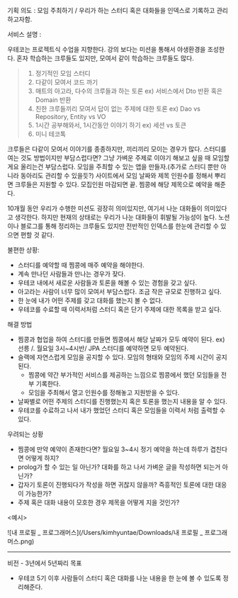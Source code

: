 기획 의도 :  모임 주최하기 / 우리가 하는 스터디 혹은 대화들을 인덱스로 기록하고 관리하고자함.

서비스 설명 :

 우테코는 프로젝트식 수업을 지향한다. 강의 보다는 미션을 통해서 야생환경을 조성한다. 혼자 학습하는 크루들도 있지만, 모여서 같이 학습하는 크루들도 많다.

> 1. 정기적인 모임 스터디
> 2. 다같이 모여서 코드 까기
> 3. 매트의 아고라, 다수의 크루들과 하는 토론 ex) 서비스에서 Dto 반환 혹은 Domain 반환
> 4. 친한 크루들끼리 모여서 답이 없는 주제에 대한 토론 ex) Dao vs Repository, Entity vs VO
> 5. 1시간 공부해와서, 1시간동안 이야기 하기 ex) 세션 vs 토큰
> 6. 미니 테코톡

크루들은 다같이 모여서 이야기를 종종하지만, 끼리끼리 모이는 경우가 많다. 스터디를 여는 것도 방법이지만 부담스럽다면? 그냥 가벼운 주제로 이야기 해보고 싶을 때 모임할게요 올리는건 부담스럽다. 모임을 주최할 수 있는 앱을 만들자.(추가로 스터디 뿐만 아니라 동아리도 관리할 수 있을듯?) 사이트에서 모임 날짜와 제목 인원수를 정해서 뿌리면 크루들은 지원할 수 있다. 모집인원 마감되면 끝. 찜콩에 해당 제목으로 예약을 해준다.

10개월 동안 우리가 수행한 미션도 굉장히 의미있지만, 여기서 나눈 대화들이 의미있다고 생각한다. 하지만 현재의 상태로는 우리가 나눈 대화들이 휘발될 가능성이 높다. 노션이나 블로그를 통해 정리하는 크루들도 있지만 전반적인 인덱스를 한눈에 관리할 수 있으면 편할 것 같다.



불편한 상황:

- 스터디를 예약할 때 찜콩에 매주 예약을 해야한다.
- 계속 만나던 사람들과 만나는 경우가 잦다.
- 우테코 내에서 새로운 사람들과 토론을 해볼 수 있는 경험을 갖고 싶다.
- 아고라는 사람이 너무 많이 모여서 부담스럽다. 조금 작은 규모로 진행하고 싶다.
- 한 눈에 내가 어떤 주제를 갖고 대화를 했는지 볼 수 없다.
- 우테코를 수료할 때 이력서처럼 스터디 혹은 단기 주제에 대한 목록을 받고 싶다.



해결 방법

- 찜콩과 협업을 하여 스터디를 만들면 찜콩에서 해당 날짜가 모두 예약이 된다. ex) 선릉 /. 월요일 3시~4시반/ JPA 스터디를 예약하면 모두 예약된다.
- 슬랙에 자연스럽게 모임을 공지할 수 있다. 모임의 형태와 모임의 주제 시간이 공지된다.
  - 찜콩에 약간 부가적인 서비스를 제공하는 느낌으로 찜콩에서 했던 모임들을 전부 기록한다.
  - 모임을 주최해서 열고 인원수를 정해놓고 지원받을 수 있다.
- 날짜별로 어떤 주제의 스터디를 진행했는지 혹은 토론을 했는지 내용을 알 수 있다.
- 우테코를 수료하고 나서 내가 했었던 스터디 혹은 모임들을 이력서 처럼 출력할 수 있다.



우려되는 상황

- 찜콩에 만약 예약이 존재한다면? 월요일 3~4시 정기 예약을 하는데 하루가 겹친다면 어떻게 하지?
- prolog가 할 수 있는 일 아닌가? 대화를 하고 나서 가벼운 글을 작성하면 되는거 아닌가?
- 갑자기 토론이 진행되다가 작성을 하면 귀찮지 않을까? 즉흥적인 토론에 대한 대응이 가능한가?
- 주제 혹은 대화 내용이 모호한 경우 제목을 어떻게 지을 것인가?



<예시>

![내 프로필 _ 프로그래머스](/Users/kimhyuntae/Downloads/내 프로필 _ 프로그래머스.png)





---

비전 - 3년에서 5년짜리 목표

- 우테코 5기 이후 사람들이 스터디 혹은 대화를 나눈 내용을 한 눈에 볼 수 있도록 정리해준다.